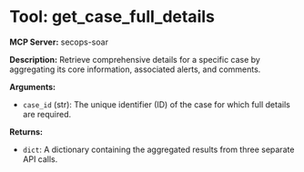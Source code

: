 # Tool: get_case_full_details

**MCP Server:** secops-soar

**Description:** Retrieve comprehensive details for a specific case by aggregating its core information, associated alerts, and comments.

**Arguments:**

*   `case_id` (str): The unique identifier (ID) of the case for which full details are required.

**Returns:**

*   `dict`: A dictionary containing the aggregated results from three separate API calls.
